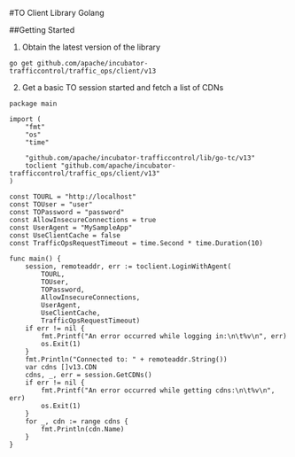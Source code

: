 #TO Client Library Golang

##Getting Started
1. Obtain the latest version of the library

`go get github.com/apache/incubator-trafficcontrol/traffic_ops/client/v13`

2. Get a basic TO session started and fetch a list of CDNs
```
package main

import (
	"fmt"
	"os"
	"time"

	"github.com/apache/incubator-trafficcontrol/lib/go-tc/v13"
	toclient "github.com/apache/incubator-trafficcontrol/traffic_ops/client/v13"
)

const TOURL = "http://localhost"
const TOUser = "user"
const TOPassword = "password"
const AllowInsecureConnections = true
const UserAgent = "MySampleApp"
const UseClientCache = false
const TrafficOpsRequestTimeout = time.Second * time.Duration(10)

func main() {
	session, remoteaddr, err := toclient.LoginWithAgent(
		TOURL,
		TOUser,
		TOPassword,
		AllowInsecureConnections,
		UserAgent,
		UseClientCache,
		TrafficOpsRequestTimeout)
	if err != nil {
		fmt.Printf("An error occurred while logging in:\n\t%v\n", err)
		os.Exit(1)
	}
	fmt.Println("Connected to: " + remoteaddr.String())
	var cdns []v13.CDN
	cdns, _, err = session.GetCDNs()
	if err != nil {
		fmt.Printf("An error occurred while getting cdns:\n\t%v\n", err)
		os.Exit(1)
	}
	for _, cdn := range cdns {
		fmt.Println(cdn.Name)
	}
}
```

